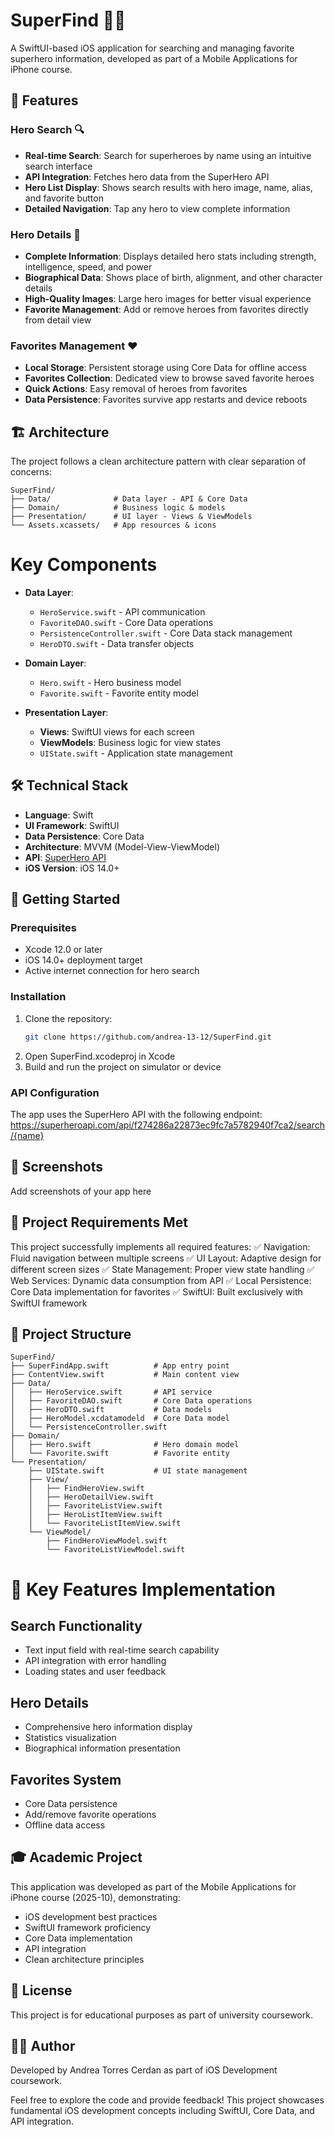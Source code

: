 # SuperFind 🦸‍♂️

A SwiftUI-based iOS application for searching and managing favorite superhero information, developed as part of a Mobile Applications for iPhone course.

## 📱 Features

### Hero Search 🔍
- **Real-time Search**: Search for superheroes by name using an intuitive search interface
- **API Integration**: Fetches hero data from the SuperHero API
- **Hero List Display**: Shows search results with hero image, name, alias, and favorite button
- **Detailed Navigation**: Tap any hero to view complete information

### Hero Details 🦸
- **Complete Information**: Displays detailed hero stats including strength, intelligence, speed, and power
- **Biographical Data**: Shows place of birth, alignment, and other character details
- **High-Quality Images**: Large hero images for better visual experience
- **Favorite Management**: Add or remove heroes from favorites directly from detail view

### Favorites Management ❤️
- **Local Storage**: Persistent storage using Core Data for offline access
- **Favorites Collection**: Dedicated view to browse saved favorite heroes
- **Quick Actions**: Easy removal of heroes from favorites
- **Data Persistence**: Favorites survive app restarts and device reboots

## 🏗️ Architecture

The project follows a clean architecture pattern with clear separation of concerns:
```
SuperFind/
├── Data/              # Data layer - API & Core Data
├── Domain/            # Business logic & models  
├── Presentation/      # UI layer - Views & ViewModels
└── Assets.xcassets/   # App resources & icons
```
# Key Components

- **Data Layer**: 
  - `HeroService.swift` - API communication
  - `FavoriteDAO.swift` - Core Data operations
  - `PersistenceController.swift` - Core Data stack management
  - `HeroDTO.swift` - Data transfer objects

- **Domain Layer**:
  - `Hero.swift` - Hero business model
  - `Favorite.swift` - Favorite entity model

- **Presentation Layer**:
  - **Views**: SwiftUI views for each screen
  - **ViewModels**: Business logic for view states
  - `UIState.swift` - Application state management

## 🛠️ Technical Stack

- **Language**: Swift
- **UI Framework**: SwiftUI
- **Data Persistence**: Core Data
- **Architecture**: MVVM (Model-View-ViewModel)
- **API**: [SuperHero API](https://superheroapi.com/)
- **iOS Version**: iOS 14.0+

## 🚀 Getting Started

### Prerequisites
- Xcode 12.0 or later
- iOS 14.0+ deployment target
- Active internet connection for hero search

### Installation
1. Clone the repository:
   ```bash
   git clone https://github.com/andrea-13-12/SuperFind.git

2. Open SuperFind.xcodeproj in Xcode
3. Build and run the project on simulator or device

### API Configuration
The app uses the SuperHero API with the following endpoint:
https://superheroapi.com/api/f274286a22873ec9fc7a5782940f7ca2/search/{name}

## 📱 Screenshots
Add screenshots of your app here

## 🎯 Project Requirements Met
This project successfully implements all required features:
✅ Navigation: Fluid navigation between multiple screens
✅ UI Layout: Adaptive design for different screen sizes
✅ State Management: Proper view state handling
✅ Web Services: Dynamic data consumption from API
✅ Local Persistence: Core Data implementation for favorites
✅ SwiftUI: Built exclusively with SwiftUI framework

## 📁 Project Structure
```
SuperFind/
├── SuperFindApp.swift          # App entry point
├── ContentView.swift           # Main content view
├── Data/
│   ├── HeroService.swift       # API service
│   ├── FavoriteDAO.swift       # Core Data operations
│   ├── HeroDTO.swift           # Data models
│   ├── HeroModel.xcdatamodeld  # Core Data model
│   └── PersistenceController.swift
├── Domain/
│   ├── Hero.swift              # Hero domain model
│   └── Favorite.swift          # Favorite entity
└── Presentation/
    ├── UIState.swift           # UI state management
    ├── View/
    │   ├── FindHeroView.swift
    │   ├── HeroDetailView.swift
    │   ├── FavoriteListView.swift
    │   ├── HeroListItemView.swift
    │   └── FavoriteListItemView.swift
    └── ViewModel/
        ├── FindHeroViewModel.swift
        └── FavoriteListViewModel.swift
```
# 🔧 Key Features Implementation
## Search Functionality

- Text input field with real-time search capability
- API integration with error handling
- Loading states and user feedback

## Hero Details

- Comprehensive hero information display
- Statistics visualization
- Biographical information presentation

## Favorites System
- Core Data persistence
- Add/remove favorite operations
- Offline data access

## 🎓 Academic Project
This application was developed as part of the Mobile Applications for iPhone course (2025-10), demonstrating:

- iOS development best practices
- SwiftUI framework proficiency
- Core Data implementation
- API integration
- Clean architecture principles

## 📄 License
This project is for educational purposes as part of university coursework.

## 👨‍💻 Author
Developed by Andrea Torres Cerdan as part of iOS Development coursework.

Feel free to explore the code and provide feedback! This project showcases fundamental iOS development concepts including SwiftUI, Core Data, and API integration.
